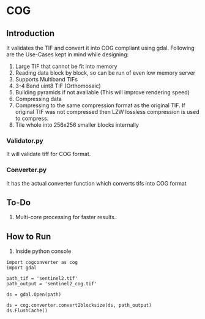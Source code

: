 # COG

## Introduction
It validates the TIF and convert it into COG compliant using gdal. Following are the Use-Cases kept in mind while designing:

1. Large TIF that cannot be fit into memory
2. Reading data block by block, so can be run of even low memory server
3. Supports Multiband TIFs
4. 3-4 Band uint8 TIF (Orthomosaic)
5. Building pyramids if not available (This will improve rendering speed)
6. Compressing data 
7. Compressing to the same compression format as the original TIF. If original TIF was not compressed then LZW lossless compression is used to compress.
8. Tile whole into 256x256 smaller blocks internally

### Validator.py
It will validate tiff for COG format.

### Converter.py
It has the actual converter function which converts tifs into COG format

## To-Do
1. Multi-core processing for faster results.

## How to Run
1. Inside python console

```
import cogconverter as cog
import gdal

path_tif = 'sentinel2.tif'
path_output = 'sentinel2_cog.tif'

ds = gdal.Open(path)

ds = cog.converter.convert2blocksize(ds, path_output)
ds.FlushCache()

```
